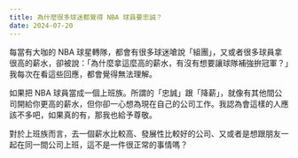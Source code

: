 ```yaml
---
title: 為什麼很多球迷都覺得 NBA 球員要忠誠？
date: 2024-07-20
---
```


每當有大咖的 NBA 球星轉隊，都會有很多球迷嗆說「組團」，又或者很多球員拿很高的薪水，卻被說：「為什麼拿這麼高的薪水，有沒有想要讓球隊補強拚冠軍？」我每次在看這些回應，都會覺得無法理解。

如果把 NBA 球員當成一個上班族。所謂的「忠誠」跟「降薪」，就像有其他間公司開給你更高的薪水，但你卻一心想為現在自己的公司工作。我認為會這樣的人應該不多吧，如果真的有，那我也給予尊敬。

對於上班族而言，去一個薪水比較高、發展性比較好的公司、又或者是想跟朋友一起在同一間公司上班，這不是一件很正常的事情嗎？
